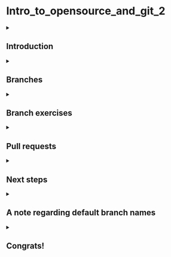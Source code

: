 # **Intro_to_opensource_and_git_2**

<details id=1>
<summary><h2>Introduction</h2></summary>

The purpose of this tutorial is to teach you some basic workflows using the GitHub platform.

This tutorial is part of a larger series of tutorials created to teach J&J statistical programmers how to use open source, GitHub, and RStudio together.

</details>

<details id=2>
<summary><h2>Branches</h2></summary>

### Let's talk about branches

* GitHub allows us to create a copy of a repository, called a branch. 
* You can think of the structure like of a tree. The original branch, or trunk of the tree is usually called the "main" branch. 
* We can use the "branch" of a repository to test new code. This may be a feature for a software package or it may be script development for analysis. 
* Using the branch for development allows us to make changes while not corrupting the "main" or functional branch.
* We will go into more detail regarding branches and branching strategies in a later tutorial. 
* More on [branches](https://docs.github.com/en/pull-requests/collaborating-with-pull-requests/proposing-changes-to-your-work-with-pull-requests/about-branches).

</details>

<details id=3>
<summary><h2>Branch exercises</h2></summary>

### Create a branch
Now that you have a rough understanding of what a branch is used for, let's create one. 

1. Please go back to the repo you created in tutorial #1. 
2. Select the button that says, "Main" under the menu
3. Type "Test Branch" in the dialog box that has appeared. 
4. Select the button that says, "Create Test Branch from Main"
5. Voila, you have created your first branch!

[branches](https://docs.github.com/en/pull-requests/collaborating-with-pull-requests/proposing-changes-to-your-work-with-pull-requests/about-branches)


</details>

<details id=4>
<summary><h2>Pull requests</h2></summary>

### Pull requests
* Now that you have learned about branches and how to use them, we are going to add in the idea of a pull request. 
* Unlike the branch of a tree, which never returns to the trunk, we can reconnect our branch to the main branch with something called a pull request. 
* Once the code in a branch is tested, and the owner feels that it is ready to be deployed, it can be merged back into the main branch with a pull request. 
* The next GitHub tutorial will teach you how to do that.. Here you go: [Creating a pull request](https://github.com/skills/review-pull-requests)

</details>

<details id=5>
<summary><h2>Next steps</h2></summary>

### Next steps:

Please inquire if you have co-workers from J&J taking this class. If not you can use one of the following names: lynch-j, 

* Go back to your own repository that now has a branch called "Test Branch." 
* Make sure that the branch drop down says "Test Branch." If it says "Main," change branches via the drop down.
* Open and edit your Readme, then hit commit.
* Open a pull request and assign your J&J buddy as a reviewer
* Your buddy will leave a review, and may suggest some changes
* Review the changes, make them, and then merge the pull request. 

</details>

<details id=6>
<summary><h2>A note regarding default branch names</h2></summary>

The default main branch of a repository in GitHub is now called "Main." Until recently, it was called "Master." Because this word can be considered offensive, a decision was made use a more neutral term. See [this](https://sfconservancy.org/news/2020/jun/23/gitbranchname/) for more info.

</details>

<details id=7>
<summary><h2>Congrats!</h2></summary>

### **Great work**
Nice job getting this far. You are laying a good foundation for using GitHub, we will continue to build upon that. 

</details>

